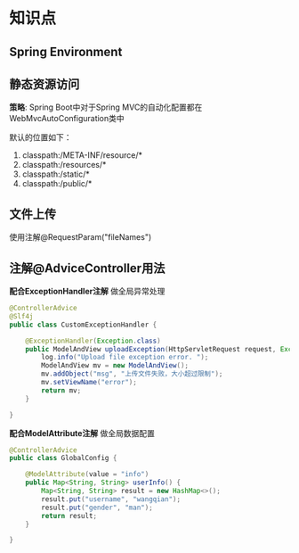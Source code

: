 # 知识点

## Spring Environment

## 静态资源访问

**策略**: Spring Boot中对于Spring MVC的自动化配置都在WebMvcAutoConfiguration类中

默认的位置如下：

1. classpath:/META-INF/resource/*
2. classpath:/resources/*
3. classpath:/static/*
4. classpath:/public/*

## 文件上传

使用注解@RequestParam("fileNames")

## 注解@AdviceController用法

**配合ExceptionHandler注解** 做全局异常处理

```java
@ControllerAdvice
@Slf4j
public class CustomExceptionHandler {

    @ExceptionHandler(Exception.class)
    public ModelAndView uploadException(HttpServletRequest request, Exception e) throws IOException {
        log.info("Upload file exception error. ");
        ModelAndView mv = new ModelAndView();
        mv.addObject("msg", "上传文件失败，大小超过限制");
        mv.setViewName("error");
        return mv;
    }

}
```

**配合ModelAttribute注解** 做全局数据配置

```java
@ControllerAdvice
public class GlobalConfig {

    @ModelAttribute(value = "info")
    public Map<String, String> userInfo() {
        Map<String, String> result = new HashMap<>();
        result.put("username", "wangqian");
        result.put("gender", "man");
        return result;
    }

}
```

